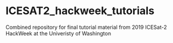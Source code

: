 # ICESAT2_hackweek_tutorials
Combined repository for final tutorial material from 2019 ICESat-2 HackWeek at the Univeristy of Washington
